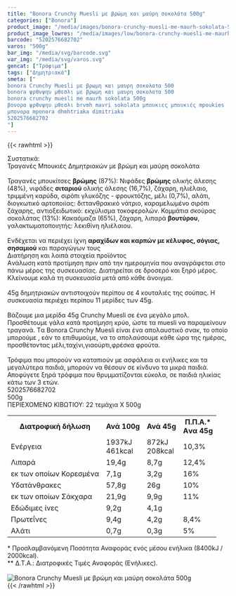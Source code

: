 ```yaml
---
title: "Bonora Crunchy Muesli με βρώμη και μαύρη σοκολάτα 500g"
categories: ["Bonora"]
product_image: "/media/images/bonora-crunchy-muesli-me-maurh-sokolata-500g.jpg"
product_image_lowres: "/media/images/low/bonora-crunchy-muesli-me-maurh-sokolata-500g.jpg"
barcode: "5202576682702"
varos: "500g"
bar_img: "/media/svg/barcode.svg"
var_img: "/media/svg/varos.svg"
gencat: ["Τρόφιμα"]
tags: ["Δημητριακά"]
smeta: ["
bonora Crunchy Muesli με βρωμη και μαυρη σοκολατα 500
bonora ψρθνψηυ μθεσλι με βρωμη και μαυρη σοκολατα 500
bonora crunchy muesli me maurh sokolata 500g
βονορα ψρθνψηυ μθεσλι brvmh mavri sokolata μπουκιες μπουκιές mpoukies
μπονορα mponora dhmhtriaka dimitriaka
5202576682702
"]
---
```

{{< rawhtml >}}

<div class="sload54"><div class="product"><div id="sistatika">Συστατικά:</div><div class="alltext">Τραγανές Μπουκιές Δηµητριακών µε βρώµη και µαύρη σοκολάτα<br><br>Τραγανές µπουκίτσες <strong>βρώµης</strong> (87%): Νιφάδες <strong>βρώµης</strong> ολικής άλεσης (48%), νιφάδες <strong>σιταριού</strong> ολικής άλεσης (16,7%), ζάχαρη, ηλιέλαιο, τριµµένη καρύδα, σιρόπι γλυκόζης - φρουκτόζης, µέλι (0,7%), αλάτι, διογκωτικό αρτοποιίας: διττανθρακικό νάτριο, καραµελωµένο σιρόπι ζάχαρης, αντιοξειδωτικό: εκχύλισµα τοκοφερολών. Κοµµάτια σκούρας σοκολάτας (13%): Κακαόµαζα (65%), ζάχαρη, λιπαρά <strong>βουτύρου</strong>, γαλακτωµατοποιητής: λεκιθίνη ηλιέλαιου.<br><br>Ενδέχεται να περιέχει ίχνη <strong>αραχίδων και καρπών µε κέλυφος, σόγιας, σησαµιού</strong> και παραγώγων τους</div><div id="loipa">Διατήρηση και λοιπά στοιχεία προϊόντος</div><div class="alltext">Aνάλωση κατά προτίμηση πριν από την ημερομηνία που αναγράφεται στο πάνω μέρος της συσκευασίας. Διατηρείται σε δροσερό και ξηρό μέρος. Κλείνουμε καλά τη συσκευασία μετά από κάθε άνοιγμα.<br><br>45g δηµητριακών αντιστοιχούν περίπου σε 4 κουταλιές της σούπας. Η συσκευασία περιέχει περίπου 11 µερίδες των 45g.<br><br>Βάζουµε µια µερίδα 45g Crunchy Muesli σε ένα µεγάλο µπολ. Προσθέτουµε γάλα κατά προτίµηση κρύο, ώστε τα muesli να παραµείνουν τραγανά. Tα Bonora Crunchy Muesli είναι ένα απολαυστικό σνακ, το οποίο µπορούµε , εάν το επιθυµούµε, να το απολαύσουµε κάθε ώρα της ηµέρας, προσθέτοντας µέλι,ταχίνι,γιαούρτι,φρέσκα φρούτα.<br><br>Τρόφιμα που μπορούν να καταπιούν με ασφάλεια οι ενήλικες και τα μεγαλύτερα παιδιά, μπορούν να θέσουν σε κίνδυνο τα μικρά παιδιά. Αποφύγετε ξηρά τρόφιμα που θρυμματίζονται εύκολα, σε παιδιά ηλικίας κάτω των 3 ετών.</div><div id="barcode"><div id="barimage1"></div><span id="bartext">5202576682702</span></div><div id="varos"><div id="varosimage1"></div><span id="varostext">500g</span></div><div id="kivotio">ΠΕΡΙΕΧΟΜΕΝΟ ΚΙΒΩΤΙΟΥ: 22 τεμάχια Χ 500g</div><div class="tabout"><table id="diatable"><tbody><tr><th>Διατροφική δήλωση</th><th>Ανά 100g</th><th>Ανά 45g</th><th>Π.Π.Α.*<br>Aνα 45g</th></tr><tr><td class="texr2">Ενέργεια</td><td class="texr">1937kJ<br>461kcal</td><td class="texr">872kJ<br>208kcal</td><td class="texr">10,3%</td></tr><tr><td class="texr2">Λιπαρά</td><td class="texr">19,4g</td><td class="texr">8,7g</td><td class="texr">12,4%</td></tr><tr><td class="gray">εκ των οποίων Κορεσµένα</td><td class="gray2">7,1g</td><td class="gray2">3,2g</td><td class="gray2">16%</td></tr><tr><td class="texr2">Yδατάνθρακες</td><td class="texr">57,8g</td><td class="texr">26g</td><td class="texr">10%</td></tr><tr><td class="gray">εκ των οποίων Σάκχαρα</td><td class="gray2">21,9g</td><td class="gray2">9,9g</td><td class="gray2">11%</td></tr><tr><td class="texr2">Eδώδιμες ίνες</td><td class="texr">9,2g</td><td class="texr">4,1g</td><td class="texr">&nbsp;</td></tr><tr><td class="texr2">Πρωτεΐνες</td><td class="texr">9,4g</td><td class="texr">4,2g</td><td class="texr">8,4%</td></tr><tr><td class="texr2">Αλάτι</td><td class="texr">0,7g</td><td class="texr">0,3g</td><td class="texr">5%</td></tr></tbody></table></div><div class="alltext">* Προσλαμβανόμενη Ποσότητα Αναφοράς ενός μέσου ενήλικα (8400kJ / 2000kcal).<br>** Δ.Τ.Α.: Διατροφικές Τιμές Αναφοράς (Ενήλικες).</div><br><div class="pimg"><img alt="Bonora Crunchy Muesli με βρώμη και μαύρη σοκολάτα 500g" title="Bonora Crunchy Muesli με βρώμη και μαύρη σοκολάτα 500g" src="/media/images/bonora-crunchy-muesli-me-maurh-sokolata-500g.jpg"></div></div></div>
{{< /rawhtml >}}


